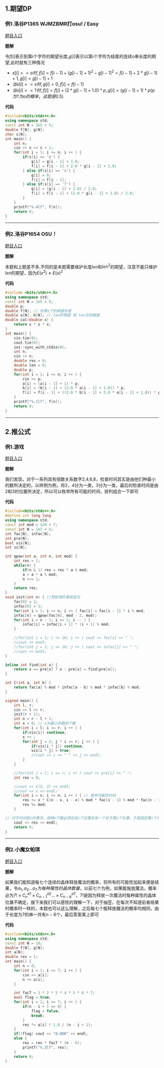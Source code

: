 ## 1.期望DP

### 例1.洛谷P1365 WJMZBMR打osu! / Easy
[题目入口](https://www.luogu.com.cn/problem/P1365)

**题解**

令$f[i]$表示到第i个字符的期望长度,$g[i]$表示以第i个字符为结尾的连续o串长度的期望,此时就有三种情况

+   $s[i] ==  o 时, f[i] = f[i - 1] + (g[i-1] + 1)^2 -g[i-1]^2 = f[i - 1] + 2 * g[i - 1] + 1,g[i] = g[i -1] + 1$
+   $当s[i] == x时,g[i] = 0,f[i] = f[i - 1]$
+   $当s[i] == ?时,f[i] = f[i] + (2 * g[i - 1] + 1.0) * p,g[i]=(g[i - 1] + 1)*p(p为?为o的概率，这题是0.5)$

**代码**

```cpp
#include<bits/stdc++.h>
using namespace std;
const int N = 3e5 + 5;
double f[N], g[N];
char s[N];
int main() {
    int n;
    cin >> n >> s + 1;
    for(int i = 1; i <= n; i ++ ) {
        if(s[i] == 'o') {
            g[i] = g[i - 1] + 1.0;
            f[i] = f[i - 1] + 2.0 * g[i - 1] + 1.0;
        } else if(s[i] == 'x') {
            g[i] = 0;
            f[i] = f[i - 1];
        } else if(s[i] == '?') {
            g[i] = (g[i - 1] + 1.0) / 2.0;
            f[i] = f[i - 1] + (2.0 * g[i - 1] + 1.0) / 2.0;
        }
    }
    printf("%.4lf", f[n]);
    return 0;
}
```

---

### 例2.洛谷P1654 OSU！
[题目入口](https://www.luogu.com.cn/problem/P1654)

**题解**

本题和上题差不多,不同的是本题需要维护长度$len$和$len^2$的期望，注意不能只维护$len$的期望，因为$E(x^2)\neq E(x)^2$

**代码**

```cpp
#include <bits/stdc++.h>
using namespace std;
const int N = 1e5 + 5;
double p;
double f[N]; // 到第i个的期望长度
double a[N], b[N]; // len的期望 和 len方的期望
double cal(double x) {
    return x * x * x;
}
int main() {
    cin.tie(0);
    cout.tie(0);
    ios::sync_with_stdio(0);
    int n;
    cin >> n;
    double res = 0;
    double len = 0;
    double p;
    for(int i = 1; i <= n; i ++ ) {
        cin >> p;
        a[i] = (a[i - 1] + 1) * p;
        b[i] = (b[i - 1] + (2.0 * a[i - 1] + 1.0)) * p;
        f[i] = f[i - 1] + ((3.0 * b[i - 1] + 3.0 * a[i - 1] + 1.0)) * p;
    }
    printf("%.1lf", f[n]);
    return 0;
}
```

---

## 2.推公式
### 例1.游戏
[题目入口](https://www.luogu.com.cn/problem/P4562)

**题解**

我们发现，对于一系列具有倍数关系数字2,4,6,8，检查时间其实是由他们种最小的数所决定的，以样例为例，将2，4分为一类，3分为一类，最后的检查时间是由2和3的位置所决定，所以可以枚举所有可能的时间，排列组合一下即可

**代码**

```cpp
#include<bits/stdc++.h>
#define int long long
using namespace std;
const int mod = 1e9 + 7;
const int N = 1e7 + 5;
int fac[N], infac[N];
int pre[N];
bool vis[N];
int sz[N];

int qpow(int a, int n, int mod) {
    int res = 1;
    while(n) {
        if(n & 1) res = res * a % mod;
        a = a * a % mod;
        n >>= 1;
    }
    return res;
}
void init(int n) { //预处理阶乘和逆元
    fac[0] = 1;
    infac[0] = 1;
    for(int i = 1; i <= n; i ++ ) fac[i] = fac[i - 1] * i % mod;
    infac[n] = qpow(fac[n], mod - 2, mod);
    for(int i = n - 1; i >= 1; i -- ) {
        infac[i] = infac[i + 1] * (i + 1) % mod;
    }

    //for(int i = 1; i <= 10; i ++ ) cout << fac[i] << " ";
    //cout << endl;
    //for(int j = 1; j <= 10; j ++ ) cout << infac[j] << " ";
    //cout << endl;
}

inline int find(int x) {
    return x == pre[x] ? x : pre[x] = find(pre[x]);
}

int C(int a, int b) {
    return fac[a] % mod * infac[a - b] % mod * infac[b] % mod;
}

signed main() {
    int l, r;
    cin >> l >> r;
    init(r + 1);
    int n = r - l + 1;
    int x = 0; // x为最小的数的个数
    for(int i = l; i <= r; i ++ ) {
        if(vis[i]) continue;
        x ++ ;
        for(int j = 2; j * i <= r; j ++ ) {
            if(vis[i * j]) continue;
            vis[i * j] = true;
            //cout << i << " " << j << endl;
        }
    }

    //for(int i = l; i <= r; i ++ ) cout << pre[i] << " ";
    int res = 0;

    //cout << C(5, 3) << endl;
    //cout << x << endl;
    for(int i = x; i <= n; i ++ ) { // 枚举可能的时间
        res += x * C(n - x, i - x) % mod * fac[i - 1] % mod * fac[n - i] % mod * i % mod;
        res %= mod;
    }

// 对于时间是i的情况，说明x个数必须在前i个位置且有一个处于第i个位置，于是固定第i个位置，前面和后面全排列即可
    cout << res << endl;
    return 0;
}
```

---

### 例2.小魔女帕琪
[题目入口](https://www.luogu.com.cn/problem/P3802)

**题解**

如果我们能知道每七个连续的晶体释放魔法的概率，将所有的可能性加起来便是结果，令$a_1,a_2...a_7为每种属性的晶体数量，$以前七个为例，如果能施放魔法，概率必为$7!\times C_n^{a1}\times C_{n-1}^{a2}...\times C_{n - 6}^{a7}$，7!是因为释放一次魔法时每种属性的晶体位置不确定，接下来我们可以感性的理解一下，对于抽签，在每次不知道前者结果时概率时一样的，本题也可以这么理解，之后每七个能释放魔法的概率均相同，由于长度为7的串一共有$n-6$个，最后答案乘上即可

**代码**

```cpp
#include<bits/stdc++.h>
using namespace std;
const int N = 10;
double f[N], g[N];
int a[N];
double res = 1;
int main() {
    int n = 0;
    for(int i = 1; i <= 7; i ++ ) {
        cin >> a[i];
        n += a[i];
    }

    int fac7 = 1 * 2 * 3 * 4 * 5 * 6 * 7;
    bool flag = true;
    for(int i = 1; i <= 7; i ++ ) {
        if(n - i + 1 == 0) {
            flag = false;
            break;
        }
        res *= a[i] * 1.0 / (n - i + 1);
    }
    if(!flag) cout << "0.000" << endl;
    else {
        res = res * fac7 * (n - 6);
        printf("%.3lf", res);
    }
    return 0;
}
```
